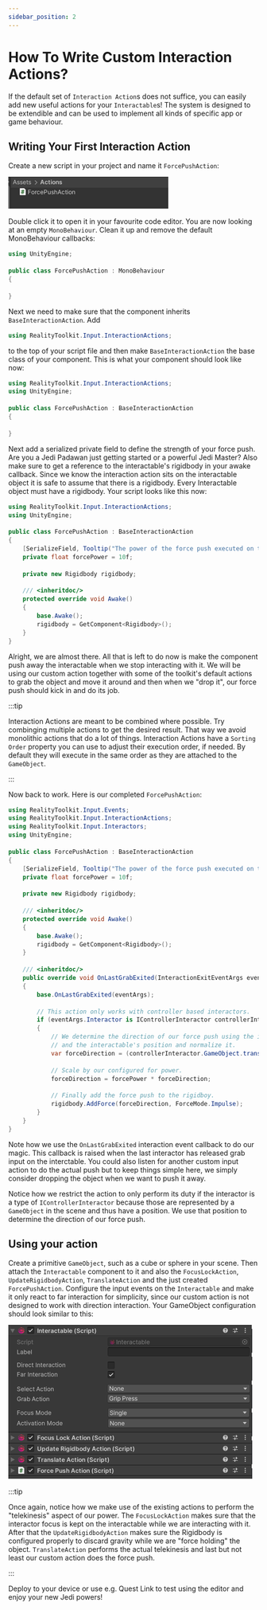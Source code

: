 ```yaml
---
sidebar_position: 2
---
```


# How To Write Custom Interaction Actions?

If the default set of `Interaction Action`s does not suffice, you can easily add new useful actions for your
`Interactable`s! The system is designed to be extendible and can be used to implement all kinds of specific app or game
behaviour.

## Writing Your First Interaction Action

Create a new script in your project and name it `ForcePushAction`:

![Force Push Action Script](img/custom-action-script.png)

Double click it to open it in your favourite code editor. You are now looking at an empty `MonoBehaviour`.
Clean it up and remove the default MonoBehaviour callbacks:

```cs
using UnityEngine;

public class ForcePushAction : MonoBehaviour
{
    
}
```

Next we need to make sure that the component inherits `BaseInteractionAction`.
Add

```cs
using RealityToolkit.Input.InteractionActions;
```

to the top of your script file and then make `BaseInteractionAction` the base class of your component.
This is what your component should look like now:

```cs
using RealityToolkit.Input.InteractionActions;
using UnityEngine;

public class ForcePushAction : BaseInteractionAction
{
    
}
```

Next add a serialized private field to define the strength of your force push. Are you a Jedi Padawan just getting started
or a powerful Jedi Master? Also make sure to get a reference to the interactable's rigidbody in your awake callback. Since we know
the interaction action sits on the interactable object it is safe to assume that there is a rigidbody. Every Interactable object
must have a rigidbody. Your script looks like this now:

```cs
using RealityToolkit.Input.InteractionActions;
using UnityEngine;

public class ForcePushAction : BaseInteractionAction
{
    [SerializeField, Tooltip("The power of the force push executed on the object.")]
    private float forcePower = 10f;

    private new Rigidbody rigidbody;

    /// <inheritdoc/>
    protected override void Awake()
    {
        base.Awake();
        rigidbody = GetComponent<Rigidbody>();
    }
}
```

Alright, we are almost there. All that is left to do now is make the component push away the interactable when we
stop interacting with it. We will be using our custom action together with some of the toolkit's default actions 
to grab the object and move it around and then when we "drop it", our force push should kick in and do its job.

:::tip

Interaction Actions are meant to be combined where possible. Try combinging multiple actions to get the desired result.
That way we avoid monolithic actions that do a lot of things. Interaction Actions have a `Sorting Order` property you can use
to adjust their execution order, if needed. By default they will execute in the same order as they are attached to the `GameObject`.

:::

Now back to work. Here is our completed `ForcePushAction`:

```cs
using RealityToolkit.Input.Events;
using RealityToolkit.Input.InteractionActions;
using RealityToolkit.Input.Interactors;
using UnityEngine;

public class ForcePushAction : BaseInteractionAction
{
    [SerializeField, Tooltip("The power of the force push executed on the object.")]
    private float forcePower = 10f;

    private new Rigidbody rigidbody;

    /// <inheritdoc/>
    protected override void Awake()
    {
        base.Awake();
        rigidbody = GetComponent<Rigidbody>();
    }

    /// <inheritdoc/>
    public override void OnLastGrabExited(InteractionExitEventArgs eventArgs)
    {
        base.OnLastGrabExited(eventArgs);

        // This action only works with controller based interactors.
        if (eventArgs.Interactor is IControllerInteractor controllerInteractor)
        {
            // We determine the direction of our force push using the interactor's position in the scene
            // and the interactable's position and normalize it.
            var forceDirection = (controllerInteractor.GameObject.transform.position - transform.position).normalized;

            // Scale by our configured for power.
            forceDirection = forcePower * forceDirection;

            // Finally add the force push to the rigidboy.
            rigidbody.AddForce(forceDirection, ForceMode.Impulse);
        }
    }
}
```

Note how we use the `OnLastGrabExited` interaction event callback to do our magic. This callback is raised when the last interactor has released
grab input on the interctable. You could also listen for another custom input action to do the actual push but to keep things simple here, we simply consider
dropping the object when we want to push it away.

Notice how we restrict the action to only perform its duty if the interactor is a type of `IControllerInteractor` because those are represented by a `GameObject`
in the scene and thus have a position. We use that position to determine the direction of our force push.

## Using your action

Create a primitive `GameObject`, such as a cube or sphere in your scene. Then attach the `Interactable` component to it and also the `FocusLockAction`, `UpdateRigidbodyAction`, `TranslateAction` and the just created `ForcePushAction`. Configure the input events on the `Interactable` and make it only react to far interaction for simplicity, since our custom action is not designed to work with direction interaction. Your GameObject configuration should look similar to this:

![Configured Interactable](img/custom-action-on-gameobject.png)

:::tip

Once again, notice how we make use of the existing actions to perform the "telekinesis" aspect of our power.
The `FocusLockAction` makes sure that the interactor focus is kept on the interactable while we are interacting with it. After that the `UpdateRigidbodyAction`
makes sure the Rigidbody is configured properly to discard gravity while we are "force holding" the object. `TranslateAction` performs the actual telekinesis and
last but not least our custom action does the force push.

:::

Deploy to your device or use e.g. Quest Link to test using the editor and enjoy your new Jedi powers!